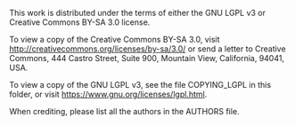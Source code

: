 This work is distributed under the terms of either the GNU LGPL v3 or Creative Commons BY-SA 3.0 license.

To view a copy of the Creative Commons BY-SA 3.0, visit http://creativecommons.org/licenses/by-sa/3.0/ or send a letter to Creative Commons, 444 Castro Street, Suite 900, Mountain View, California, 94041, USA.

To view a copy of the GNU LGPL v3, see the file COPYING_LGPL in this folder, or visit https://www.gnu.org/licenses/lgpl.html.

When crediting, please list all the authors in the AUTHORS file.
